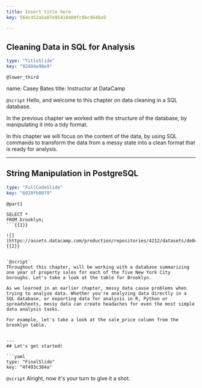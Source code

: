 ```yaml
---
title: Insert title here
key: 564c452a5a07e95418480fc9bc4648a9

---
```

## Cleaning Data in SQL for Analysis

```yaml
type: "TitleSlide"
key: "92484e98e9"
```

`@lower_third`

name: Casey Bates
title: Instructor at DataCamp


`@script`
Hello, and welcome to this chapter on data cleaning in a SQL database.

In the previous chapter we worked with the structure of the database, by manipulating it into a tidy format. 

In this chapter we will focus on the content of the data, by using SQL commands to transform the data from a messy state into a clean format that is ready for analysis.


---
## String Manipulation in PostgreSQL

```yaml
type: "FullCodeSlide"
key: "6028fb8079"
```

`@part1`
```
SELECT * 
FROM brooklyn;
```{{1}}

![](https://assets.datacamp.com/production/repositories/4212/datasets/de04b7882315b286510e21db56bafa7038bc05fc/brooklyn.png){{2}}


`@script`
Throughout this chapter, will be working with a database summarizing one year of property sales for each of the five New York City boroughs. Let's take a look at the table for Brooklyn.

As we learned in an earlier chapter, messy data cause problems when trying to analyze data. Whether you're analyzing data directly in a SQL database, or exporting data for analysis in R, Python or spreadsheets, messy data can create headaches for even the most simple data analysis tasks.

For example, let's take a look at the sale_price column from the brooklyn table.


---
## Let's get started!

```yaml
type: "FinalSlide"
key: "4f493c384a"
```

`@script`
Alright, now it's your turn to give it a shot.

